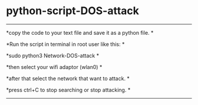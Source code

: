 # python-script-DOS-attack

*************************************************************************

*copy the code to your text file and save it as a python file.          *

*Run the script in terminal in root user like this:                     *

*sudo python3 Network-DOS-attack                                        *

*then select your wifi adaptor (wlan0)                                  *

*after that select the network that want to attack.                     *

*press ctrl+C to stop searching or stop attacking.                      *

*************************************************************************
